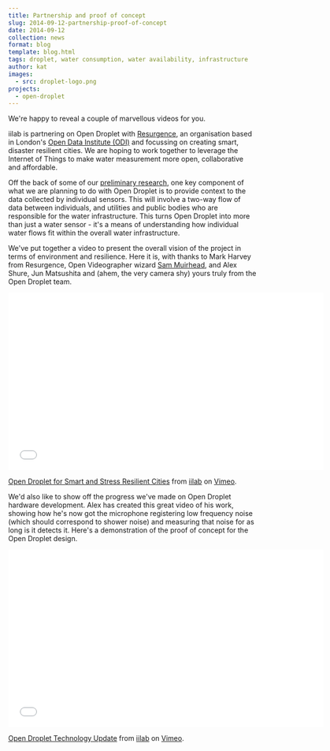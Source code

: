 ```yaml
---
title: Partnership and proof of concept
slug: 2014-09-12-partnership-proof-of-concept
date: 2014-09-12
collection: news
format: blog
template: blog.html
tags: droplet, water consumption, water availability, infrastructure
author: kat
images:
  - src: droplet-logo.png
projects:
  - open-droplet
---
```


We're happy to reveal a couple of marvellous videos for you. 

iilab is partnering on Open Droplet with [Resurgence](http://www.resurgence.io/), an organisation based in London's [Open Data Institute (ODI)](http://theodi.org/)  and focussing on creating smart, disaster resilient cities. We are hoping to work together to leverage the Internet of Things to make water measurement more open, collaborative and affordable. 

<!-- more -->

Off the back of some of our [preliminary research](https://iilab.org/news/2014-09-10-water-water-everywhere.html), one key component of what we are planning to do with Open Droplet is to provide context to the data collected by individual sensors. This will involve a two-way flow of data between individuals, and utilities and public bodies who are responsible for the water infrastructure. This turns Open Droplet into more than just a water sensor - it's a means of understanding how individual water flows fit within the overall water infrastructure.

We've put together a video to present the overall vision of the project in terms of environment and resilience. Here it is, with thanks to Mark Harvey from Resurgence, Open Videographer wizard [Sam Muirhead](http://www.cameralibre.cc/), and Alex Shure, Jun Matsushita and (ahem, the very camera shy) yours truly from the Open Droplet team. 

<div class="video-container post-media">
<iframe src="//player.vimeo.com/video/105888507?color=506a85" width="640" height="360" frameborder="0" webkitallowfullscreen mozallowfullscreen allowfullscreen></iframe> <p><a href="http://vimeo.com/105888507">Open Droplet for Smart and Stress Resilient Cities</a> from <a href="http://vimeo.com/iilab">iilab</a> on <a href="https://vimeo.com">Vimeo</a>.</p>
</div>

We'd also like to show off the progress we've made on Open Droplet hardware development. Alex has created this great video of his work, showing how he's now got the microphone registering low frequency noise (which should correspond to shower noise) and measuring that noise for as long is it detects it. Here's a demonstration of the proof of concept for the Open Droplet design.

<div class="video-container post-media">
<iframe src="//player.vimeo.com/video/105888510?color=506a85" width="640" height="360" frameborder="0" webkitallowfullscreen mozallowfullscreen allowfullscreen></iframe> <p><a href="http://vimeo.com/105888510">Open Droplet Technology Update</a> from <a href="http://vimeo.com/iilab">iilab</a> on <a href="https://vimeo.com">Vimeo</a>.</p>
</div>